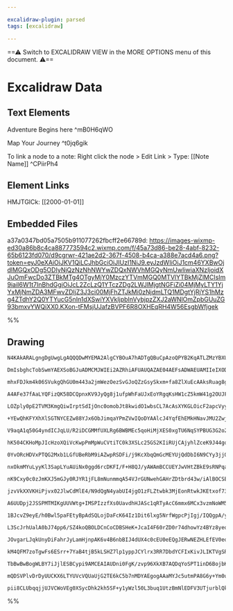 ```yaml
---

excalidraw-plugin: parsed
tags: [excalidraw]

---
```

==⚠  Switch to EXCALIDRAW VIEW in the MORE OPTIONS menu of this document. ⚠==


# Excalidraw Data

## Text Elements
Adventure Begins here ^mB0H6qWO

Map Your Journey ^t0jq6gik

To link a node to a note:
Right click the node >
Edit Link >
Type: [[Note Name]] ^CPiirPh4

## Element Links
HMJTGlCk: [[2000-01-01]]

## Embedded Files
a37a0347bd05a7505b911077262fbcff2e66789d: https://images-wixmp-ed30a86b8c4ca887773594c2.wixmp.com/f/45a73d86-be28-4abf-8232-65b6123fd070/d9cgrwr-421ae2d2-367f-4508-b4ca-a388e7acd4a6.png?token=eyJ0eXAiOiJKV1QiLCJhbGciOiJIUzI1NiJ9.eyJzdWIiOiJ1cm46YXBwOjdlMGQxODg5ODIyNjQzNzNhNWYwZDQxNWVhMGQyNmUwIiwiaXNzIjoidXJuOmFwcDo3ZTBkMTg4OTgyMjY0MzczYTVmMGQ0MTVlYTBkMjZlMCIsIm9iaiI6W1t7InBhdGgiOiJcL2ZcLzQ1YTczZDg2LWJlMjgtNGFiZi04MjMyLTY1YjYxMjNmZDA3MFwvZDljZ3J3ci00MjFhZTJkMi0zNjdmLTQ1MDgtYjRjYS1hMzg4ZTdhY2Q0YTYucG5nIn1dXSwiYXVkIjpbInVybjpzZXJ2aWNlOmZpbGUuZG93bmxvYWQiXX0.KXon-tFMsjUJafzBVPF6R8OXHEqRH4W56EsgbWfjgek

%%
## Drawing
```compressed-json
N4KAkARALgngDgUwgLgAQQQDwMYEMA2AlgCYBOuA7hADTgQBuCpAzoQPYB2KqATLZMzYBXUtiRoIACyhQ4zZAHoFAc0JRJQgEYA6bGwC2CgF7N6hbEcK4OCtptbErHALRY8RMpWdx8Q1TdIEfARcZgRmBShcZQUebQB2bQAWGjoghH0EDihmbgBtcDBQMBLoeHF0QOwojmVg1JLIRhZ2LjQARgAGeP5S5tZOADlOMW52gDYAZniAVgBOKc6Z3shC

DmIsbghcTobSwmYAEXSoBGJuADMCMJWIEi2AZRhiAFUAUQAZAE04AEFsADWAEUAMIIeIXODjACOzi+e0gF0I+HwD1g9Qkgg8CIgzCgpDYAIQAHUSOpuHxCgJ8YSEGiYBj0Fj7rcCX5JBxwrkOrc2HBcNg1DAxp1OrdrHUKmKqRBMNxnO0eAAObTLGXCtDOSbTbQ8JI8dpK2a3PEEokgtj4NikLYAYnac3i7WwPBxmgFAOUbPWFqtNokts0PAuPE0

mhxFDJkm4k06SVukgQhGU0m443a2jmWezOezSvGJoQZzGsySkxm+fa8ZlXuEcAAksRuag8gBdW4XciZRvcDhCFGs4TrTnMZvFRplRAxqkAX1umiHxDewUy2WbBUaRSppVgU4kp0wUAR+3OEn0ACFOgAJGHEgDyEG3c+344n9wkxOIyk6wJeAAU7yBN4AQALSBIFND/bBxg+GZj0gXcKm2UgCSoJ8qXbGUhDgYhcFOU9UHaJ1HXaRUkniOZOjmW4i

A4AFe37fAaLYQFizQK58DCQpnxKV9JyQg8j1ufpWhFaUJxEoYRgqKsHW1cZ5kmW41g2OUJFwdocQOY5gnwy5rgQZSCIgC9r1vB8O2RVF0SQ5lzhNGkiVJYhyTQSkJ1NWl6UZXFLRZGU2RTEdm3aXl+UFWAxPFWpGXE0o1NQZx82ScYsyo8Zxgo8YjTVCcNUSyZDQSfVDWNGVPPNS1rTtB0nRdN0PVrIQfSq/10HxaxmH5QJsgjKMKQdTNJjmJU5P

LOZply0pE2TVM3KmgQiwIrptSdIjOnc0omobJt8kwidO1wbsCL7AcAsXYKGLOicF2apcVyyHI9tubDcL0jpiLWvUKKzGi1notBTqYmUrVYgiOJuGULk4KAHkIIwKh4OLERhgAxI7kXy0KZUErZfmIRhshEBBUHPBB/GYVBE0CHFyAoAAVLAjwkfHCagYnSfJtZKeppBbkE34iGUNp0DEbImBxZooHMAhBeTEWTJIYh6luPRslwNYmB7CQnleT4fn

+YEwQhKFYXhXlSGTNYCEZw88YJx6ObJimqaYPmZVwIQoDYAAlcJ4YqfEhEMkHNavJMU2ZwjdRmbjej4xCtiqGpJUlpgBhFpVNqadPWmGDhRg6JI5h4cYkiVGZxmzu51k2dTXWUo4TjY1AIZDt9jKvABZAApemAHF8BBejLJRbzbL8+zysckl+rchyzTpGytjs2nhCCrkxjCgUhSij2YqlW4Eq1OJy/iHKs+GmZJlS258ucJGkhjstSMy8Y4ymBfa

V9aqA1q50G4yndICJqLU/R2iDCGMMfUXLRg6BWBMEc5qoHiMjXES0xgTU6NqSYPBUG3G2o2dc+1SiHWOldYGE5vTEEumgV8CFyjTkaDxUot11jLgyI9dcL5twML3O1Jm8E7jGSgJ0AAVtCcYqh6JPhWFuTcqxjKfm/L+ACQFQLgUgtBWCQjE7qRQmwNCm4ZwYRejhPCLciL/zIhRKif06JbDyHkJGopnCdHaG49orZWw4lBkScGBk46FATow/cgj

hK504CKHoMpJIcHzoXQiVcKwpPmMpWuCVtiTC0k3XSLc25GS2KIiRUjCAjyhlZceK9J44gqrPWBFIv5EiqZiGpg52S0MItvCKWNRTRVTmgNBCVOjaCNAaGY19sGOnfu4u+8oHRPx4DMF+Ex4jvySJ/aei8f5tQgPaEi9V5yNWoTsiBwZQzhluJGBpaA5gZjwVmaY8QkhJCrJ0KuiDZpRxmGgsIljhqkR4JMJIG0CFsh2sQjsXYEDa1QEDdpw5N6A

0YvORcHDVxPTQG2Mxb1LGfUBeRbM9iAZwpRSDFi/j9KcXbqQmGcMEYUjQdDbI6N9CYy3jjQREgu64DgKgL4whSAAB0OA90FZyYUrJKC2yjhAHlfKBUiFQGKkQEqcQCyFgrMWpwbQRNINLdwcthZbDZcQZW7sJxqyiJrUgsKIDdz7oPYeOJrRWw4DbLl6B5X8sFcq8VCBJUey9r7f2DK0BBxpZAWiCBw5fLGDHIJvEcahPQLgAxVA9UZ24PEJSsTI

nxOkmMYuLyyKl3SapLYuAUiNx0ggd6rcDKFI/F+H8QJ/yAWAmBCCUEYJwVHtZBkE9sRNPqa5XgI6WlMjaedDpSKukyj5DvSKHQ+n7wGagIZMZJijKWAsUsTp5gZTmZqUuiQ5hliWRXUuSM34jtOX/A5gCbrHMXPe9AgZznQKuXPVA26b4bSBaRWM19yxKk+ZHbgyzMxGgvkCuY19b7lQwW5UUSyljZQLDWcFRDnpQ2hbC+FM7EWjgoaiu66KuG4Y

nK9Cxy0c0zJmKXJ5mGJy0RJYR1jFL8mNunmmqA54VJrGUNwehGAHrZDtbrd43w/iAlBOCSEMI4THggNDbAQhmxuO0EsIiDGAOdHzBs7Gm4IDKF5dm3UI0S5KkdNMCaQKwPblU4QTAZw/xsDWFHIGs5bhZGIAJ9YQmRNOfSBiu1DqB5D3KSZtTGn5QjIMzwPBRFgVEX1EseI2dIBmbgNwFUqCuhOg2lXd5aysvOdc8QdznmKE+ZBqEKAFp9BspkG5

jzvVkXXVKHiPjvx02JlwCdMlE4/N9dQgN4yabUI4jgO1zFLZtwbk3MjEonRtwkJKEtxof735JcKu0YD2oEG8KgyNc+sxL7wZvnMdbpiZRBAXBQbj1LE3yJ3Cmu4+hogWr6PmsYRpM150LWgHNGzi4ZVzW+DJla+0ym0s3AJ1Km3oCVAAaQ+FeYgcwxFdxxEiMey8JCSAFBoGmI7nJjuM91mek7fLDpnRvEjPIF3hV3iutBEpYpH3lBlEZ56lmKhm

A6UUDpj2JSSPMTMIKgUUVWtg+IMSPIzzfXs0UavdhHJASc1qRTyAcC6mmx6MCx3vzmNoWM57SLuNjKKFj00kFR0mEaXU2Dlk31GnqO3i0W7g8QxOQhu0sUbdU/hobXXIDUM6Rx1haLxPzexVhcx9arEkRsZRaiocHGdcoaUPxz3IZK7wnFiQiBAu1Dx8iGFk3pg7GBfETQxAli4FmEsTQdzCuZarhcTQ2ALghgQBlc+cwp4eXcBULbYAqclHaHdy

1BJcvZ9eyE/h0Bwl5paFEtyBpAdSQLojDaFcK64Iz1Dit6lxg5NrfWgpcPjIgj/IQQgpA/ySGrRUgng7qn06V4vCncDx1bJeSE5Trf6lCBQchzpT4QCLo9J7wTic6HwyjHznqqg5pdCjRAaMaZZi7OALDaBVjPITRGgGYVjZR3o64Pp1RPqsIvp3Qq4fpQKXIyjXJjrKhPxKiijnyC7gbIJdC/LIaEQvL6jXznzVwB6Qp4ZHRV6kZEY0JzrR6QBs

L3ScJrhUalA0bJ74pp6/SZ4koQBOLDCnCoCDBSHeK+JcaI4F60rZD0r74dhowYz4BYz8yeoQCAC8G4AFy79MbAqAbGqAuAcKbAGwqA3s/hgRpwyAIqPsXyqA2ARAgIIRiYgRwRAAfCKm8I4FAKgB8P9KgGkRwPTOUGgIYSTCYZkLTNKq4d4b4bkQERwEESTKEXUWwBEVETEXEeYACIkSTPUakekZkdkbkfkYUYgFinkCUcYaYT4i4YeEagrMEBcE

JOvgarLJqkUnyDiFahrJyLamHjnpAK6v4B6nbBIJ4dUX4c0cEU0eEQgJERwNEZHLEfEV0eoD0Q0Xkf0WoIMXRB8QUUUcYS0aUVITiJ7N7H7KwGGiEaQMHPYjGg7vGkskvrflsF3BwKCBQJMAAGpAjqofa4zc5oCxjJD5jdB3LYIYbyQ4FLJxB6hZzFwVgcGAZe4QAsH/5dA8FRxLL9Jc6AGVTgKUEAINRa6voUHvqQIXIV4f4+Srzk4/rVx1K04y

kM4QFM7zoTgwFs6ESrr+7YaB4tjB5kLSHZ7lp1yppJCYlrx3RR7DbdYCFIxKivJLIKTVgSR/aEk74Fp77cCvKrIPJoLw55IEQRpkbsJx7NgKEQAaF4r/pLBwZ0nEoyGcZgxUpWEISuEVEMzpn2E2EByMrZlQCsrsrM4TgaryxbDaoSx6orH4BzEmpKwqwyhbE2p2rKKtrtrqJdpaK9ouqWxHH4AypbAgnBrgm5nhrQmRoQDRqxoQYdAJolAmJgD7

TbBwBwBogWLBY7iJjlESBCypi9AMCEAIAUDni0FgK/zvp96XkXB7AQDqYoSPT1inD6BojbKil7L/yHKFC3kiA9RQCPkZAnnCl0FvkMESn7l3m/n/n6CoyVLAF07+SlAQUPlPkvm0h/6NJflIUSYoU05wVKmIU/nIUZA+zrwqkhTgWEXYUZB3is7LpalxTfn3lUXQUOFspOEcoEVMV/lPmox0qjm8AMVYXcUZAyq1k7kICLE3lCVQVrn6pjaGITaJ

mQDSVPlvDrDyUUCKX6LTYUVcVQUaUjG2TE6kC5b7nMDYAEgogAAaMYJc5utmPA8G6y+Ym0uIFllo+A8IaAEyKo3QwGVYNmXQ2+X5RgbABgG5fQBAwc8a+oUwNmr2jFkFT5JFVpc6EA1CN5XoJAtheZX5WVxAaICAC+qAU0pmlsxAXcDRaluAmgwQlhNKZVJAb6fE54loxkpAyg7oAAFAaD0LwERNQP1X1SMjMAAJQ4h+zKD9hppJydW4A9WxiDVA

pii8CLUbqqjjUJVCWoVEg0XSycDhk2kh5SF+y1yWzl50L3buq1UtzBmNlEDFV3UTjurblQkwkLpezRrcARoJV2BiIIDVDMAPDupwCVUbDVU3X1X7kCjSyMDeGWgRV8K2TpDVCiSqwabez6CGVKVRoWEpkTn4ANb/Cw0IDw34C1bzngA8TObBBjgmIzhAA===
```
%%